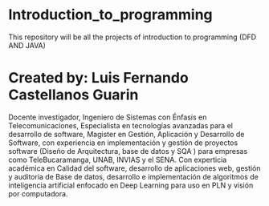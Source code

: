 # Introduction_to_programming
This repository will be all the projects of introduction to programming (DFD AND JAVA)
# Created by: Luis Fernando Castellanos Guarin
Docente investigador, Ingeniero de Sistemas con Énfasis en Telecomunicaciones, Especialista en tecnologías avanzadas para el desarrollo de software, Magister en Gestión, Aplicación y Desarrollo de Software, con experiencia en implementación y gestión de proyectos software (Diseño de Arquitectura, base de datos y SQA ) para empresas como TeleBucaramanga, UNAB, INVIAS y el SENA. Con experticia académica en Calidad del software, desarrollo de aplicaciones web, gestión y auditoria de Base de datos, desarrollo e implementación de algoritmos de inteligencia artificial enfocado en Deep Learning para uso en PLN y visión por computadora.
